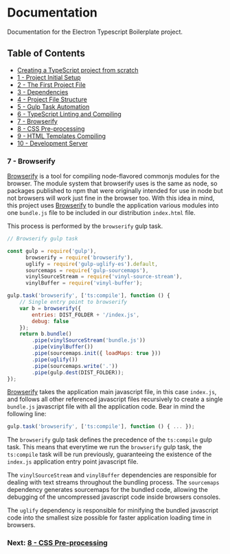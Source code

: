 # Documentation

Documentation for the Electron Typescript Boilerplate project.


## Table of Contents

*  [Creating a TypeScript project from scratch](index.md#creating-project)
*  [1 - Project Initial Setup](index.md#initial-setup)
*  [2 - The First Project File](index.md#first-file)
*  [3 - Dependencies](chapter2.html#dependencies)
*  [4 - Project File Structure](chapter3.html#file-structure)
*  [5 - Gulp Task Automation](chapter4.html#task-automation)
*  [6 - TypeScript Linting and Compiling](chapter5.html#typescript)
*  [7 - Browserify](#browserify)
*  [8 - CSS Pre-processing](chapter7.html#sass)
*  [9 - HTML Templates Compiling](chapter8.html#handlebars)
*  [10 - Development Server](chapter9.html#browser-sync)


### 7 - Browserify <a name="browserify">

[Browserify](https://github.com/browserify/browserify)
is a tool for compiling node-flavored commonjs modules for the browser. The module system that browserify 
uses is the same as node, so packages published to npm that were originally intended for use in node but 
not browsers will work just fine in the browser too. With this idea in mind, this project uses 
[Browserify](https://github.com/browserify/browserify) to bundle the 
application various modules into one `bundle.js` file to be included in our distribution `index.html` file.

This process is performed by the `browserify` gulp task.

```javascript
// Browserify gulp task

const gulp = require('gulp'),
      browserify = require('browserify'),
      uglify = require('gulp-uglify-es').default,
      sourcemaps = require('gulp-sourcemaps'),
      vinylSourceStream = require('vinyl-source-stream'),
      vinylBuffer = require('vinyl-buffer');

gulp.task('browserify', ['ts:compile'], function () {
    // Single entry point to browserify
    var b = browserify({
        entries: DIST_FOLDER + '/index.js',
        debug: false
    });
    return b.bundle()
        .pipe(vinylSourceStream('bundle.js'))
        .pipe(vinylBuffer())
        .pipe(sourcemaps.init({ loadMaps: true }))
        .pipe(uglify())
        .pipe(sourcemaps.write('.'))
        .pipe(gulp.dest(DIST_FOLDER));
});
```

[Browserify](https://github.com/browserify/browserify) takes the application
main javascript file, in this case `index.js`, and follows all other referenced javascript files recursively
to create a single `bundle.js` javascript file with all the application code. Bear in mind the following line:

```javascript
gulp.task('browserify', ['ts:compile'], function () { ... });
```

The `browserify` gulp task defines the precedence of the `ts:compile` gulp task. This means that everytime we
run the `browserify` gulp task, the `ts:compile` task will be run previously, guaranteeing the existence of the 
`index.js` application entry point javascript file.

The `vinylSourceStream` and `vinylBuffer` dependencies are responsible for dealing with text streams throughout
the bundling process. The `sourcemaps` dependency generates sourcemaps for the bundled code, allowing the 
debugging of the uncompressed javascript code inside browsers consoles.

The `uglify` dependency is responsible for minifying the bundled javascript code into the smallest size possible
for faster application loading time in browsers.


### Next: [8 - CSS Pre-processing](chapter7.html#sass)
